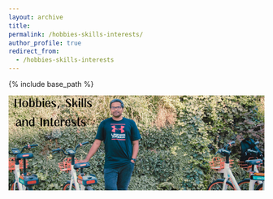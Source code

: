 ```yaml
---
layout: archive
title:
permalink: /hobbies-skills-interests/
author_profile: true
redirect_from:
  - /hobbies-skills-interests
---
```


{% include base_path %}

![Welcome](/images/hobbies_header.png)

